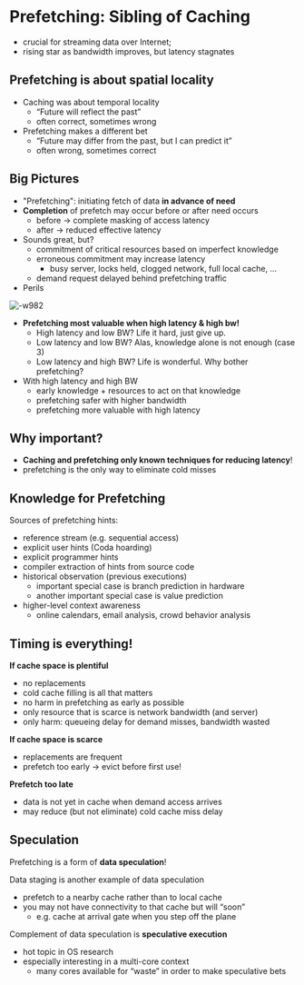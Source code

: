 # Prefetching: Sibling of Caching

- crucial for streaming data over Internet;
- rising star as bandwidth improves, but latency stagnates

## Prefetching is about spatial locality

- Caching was about temporal locality
    - “Future will reflect the past”
    - often correct, sometimes wrong
- Prefetching makes a different bet
    - “Future may differ from the past, but I can predict it”
    - often wrong, sometimes correct

## Big Pictures

- "Prefetching": initiating fetch of data **in advance of need**
- **Completion** of prefetch may occur before or after need occurs
    - before -> complete masking of access latency
    - after -> reduced effective latency
- Sounds great, but?
    - commitment of critical resources based on imperfect knowledge
    - erroneous commitment may increase latency
        - busy server, locks held, clogged network, full local cache, ...
    - demand request delayed behind prefetching traffic
- Perils

![-w982](media/15515532508216/15515538072969.jpg)

- **Prefetching most valuable when high latency & high bw!**
    - High latency and low BW? Life it hard, just give up.
    - Low latency and low BW? Alas, knowledge alone is not enough (case 3)
    - Low latency and high BW? Life is wonderful. Why bother prefetching?
- With high latency and high BW
    - early knowledge + resources to act on that knowledge
    - prefetching safer with higher bandwidth
    - prefetching more valuable with high latency

## Why important?

- **Caching and prefetching only known techniques for reducing latency**!
- prefetching is the only way to eliminate cold misses

## Knowledge for Prefetching

Sources of prefetching hints:
- reference stream (e.g. sequential access)
- explicit user hints (Coda hoarding)
- explicit programmer hints
- compiler extraction of hints from source code
- historical observation (previous executions)
    - important special case is branch prediction in hardware
    - another important special case is value prediction
- higher-level context awareness
    - online calendars, email analysis, crowd behavior analysis

## Timing is everything!

**If cache space is plentiful**
- no replacements
- cold cache filling is all that matters
- no harm in prefetching as early as possible
- only resource that is scarce is network bandwidth (and server)
- only harm: queueing delay for demand misses, bandwidth wasted

**If cache space is scarce**
- replacements are frequent
- prefetch too early -> evict before first use!

**Prefetch too late**
- data is not yet in cache when demand access arrives
- may reduce (but not eliminate) cold cache miss delay

## Speculation

Prefetching is a form of **data speculation**!

Data staging is another example of data speculation
- prefetch to a nearby cache rather than to local cache
- you may not have connectivity to that cache but will “soon”
    - e.g. cache at arrival gate when you step off the plane

Complement of data speculation is **speculative execution**
- hot topic in OS research
- especially interesting in a multi-core context
    - many cores available for “waste” in order to make speculative bets